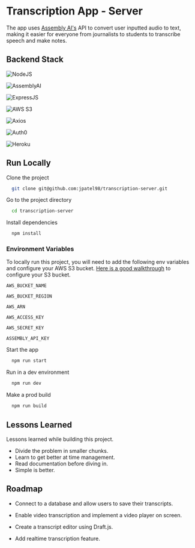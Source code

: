 
# Transcription App - Server

The app uses [Assembly AI's](https://www.assemblyai.com/) API to convert user inputted audio to text, making it easier for everyone from journalists to students to transcribe speech and make notes.

## Backend Stack


![NodeJS](https://img.shields.io/badge/Node.js-43853D?style=for-the-badge&logo=node.js&logoColor=white)

![AssemblyAI](https://img.shields.io/badge/AssemblyAI-white?style=for-the-badge)

![ExpressJS](https://img.shields.io/badge/Express.js-404D59?style=for-the-badge)

![AWS S3](https://img.shields.io/badge/Amazon_AWS-232F3E?style=for-the-badge&logo=amazon-aws&logoColor=white)

![Axios](https://img.shields.io/badge/Axios-white?style=for-the-badge)

![Auth0](https://img.shields.io/badge/Auth0-white?style=for-the-badge)

![Heroku](https://img.shields.io/badge/Heroku-430098?style=for-the-badge&logo=heroku&logoColor=white)
## Run Locally

Clone the project

```bash
  git clone git@github.com:jpatel98/transcription-server.git
```

Go to the project directory

```bash
  cd transcription-server
```

Install dependencies

```bash
  npm install
```
### Environment Variables
To locally run this project, you will need to add the following env variables and configure your AWS S3 bucket.
[Here is a good walkthrough](https://javascript.plainenglish.io/file-upload-to-amazon-s3-using-node-js-42757c6a39e9) to configure your S3 bucket.

`AWS_BUCKET_NAME`

`AWS_BUCKET_REGION`

`AWS_ARN`

`AWS_ACCESS_KEY`

`AWS_SECRET_KEY`

`ASSEMBLY_API_KEY`

Start the app

```bash
  npm run start
```

Run in a dev environment

```bash
  npm run dev
```

Make a prod build

```bash
  npm run build
```
## Lessons Learned

Lessons learned while building this project.
- Divide the problem in smaller chunks.
- Learn to get better at time management.
- Read documentation before diving in.
- Simple is better.


## Roadmap

- Connect to a database and allow users to save their transcripts.

- Enable video transcription and implement a video player on screen.

- Create a transcript editor using Draft.js.

- Add realtime transcription feature.

